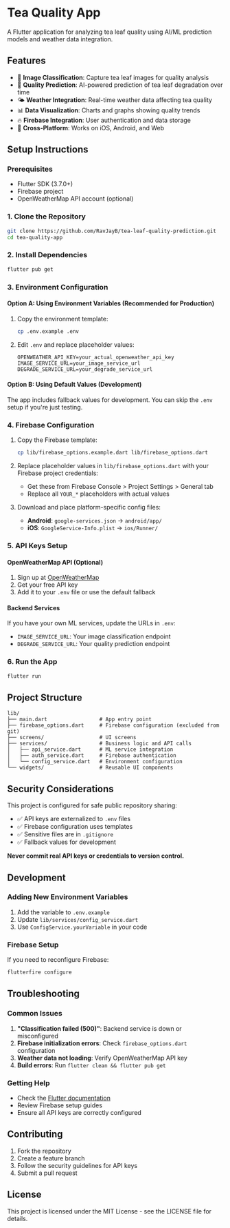 # Tea Quality App

A Flutter application for analyzing tea leaf quality using AI/ML prediction models and weather data integration.

## Features

- 📸 **Image Classification**: Capture tea leaf images for quality analysis
- 🔮 **Quality Prediction**: AI-powered prediction of tea leaf degradation over time
- 🌤️ **Weather Integration**: Real-time weather data affecting tea quality
- 📊 **Data Visualization**: Charts and graphs showing quality trends
- 🔥 **Firebase Integration**: User authentication and data storage
- 📱 **Cross-Platform**: Works on iOS, Android, and Web

## Setup Instructions

### Prerequisites

- Flutter SDK (3.7.0+)
- Firebase project
- OpenWeatherMap API account (optional)

### 1. Clone the Repository

```bash
git clone https://github.com/RavJayB/tea-leaf-quality-prediction.git
cd tea-quality-app
```

### 2. Install Dependencies

```bash
flutter pub get
```

### 3. Environment Configuration

#### Option A: Using Environment Variables (Recommended for Production)

1. Copy the environment template:
   ```bash
   cp .env.example .env
   ```

2. Edit `.env` and replace placeholder values:
   ```env
   OPENWEATHER_API_KEY=your_actual_openweather_api_key
   IMAGE_SERVICE_URL=your_image_service_url
   DEGRADE_SERVICE_URL=your_degrade_service_url
   ```

#### Option B: Using Default Values (Development)

The app includes fallback values for development. You can skip the `.env` setup if you're just testing.

### 4. Firebase Configuration

1. Copy the Firebase template:
   ```bash
   cp lib/firebase_options.example.dart lib/firebase_options.dart
   ```

2. Replace placeholder values in `lib/firebase_options.dart` with your Firebase project credentials:
   - Get these from Firebase Console > Project Settings > General tab
   - Replace all `YOUR_*` placeholders with actual values

3. Download and place platform-specific config files:
   - **Android**: `google-services.json` → `android/app/`
   - **iOS**: `GoogleService-Info.plist` → `ios/Runner/`

### 5. API Keys Setup

#### OpenWeatherMap API (Optional)

1. Sign up at [OpenWeatherMap](https://openweathermap.org/api)
2. Get your free API key
3. Add it to your `.env` file or use the default fallback

#### Backend Services

If you have your own ML services, update the URLs in `.env`:
- `IMAGE_SERVICE_URL`: Your image classification endpoint
- `DEGRADE_SERVICE_URL`: Your quality prediction endpoint

### 6. Run the App

```bash
flutter run
```

## Project Structure

```
lib/
├── main.dart                 # App entry point
├── firebase_options.dart     # Firebase configuration (excluded from git)
├── screens/                  # UI screens
├── services/                 # Business logic and API calls
│   ├── api_service.dart      # ML service integration
│   ├── auth_service.dart     # Firebase authentication
│   └── config_service.dart   # Environment configuration
└── widgets/                  # Reusable UI components
```

## Security Considerations

This project is configured for safe public repository sharing:

- ✅ API keys are externalized to `.env` files
- ✅ Firebase configuration uses templates
- ✅ Sensitive files are in `.gitignore`
- ✅ Fallback values for development

**Never commit real API keys or credentials to version control.**

## Development

### Adding New Environment Variables

1. Add the variable to `.env.example`
2. Update `lib/services/config_service.dart`
3. Use `ConfigService.yourVariable` in your code

### Firebase Setup

If you need to reconfigure Firebase:

```bash
flutterfire configure
```

## Troubleshooting

### Common Issues

1. **"Classification failed (500)"**: Backend service is down or misconfigured
2. **Firebase initialization errors**: Check `firebase_options.dart` configuration
3. **Weather data not loading**: Verify OpenWeatherMap API key
4. **Build errors**: Run `flutter clean && flutter pub get`

### Getting Help

- Check the [Flutter documentation](https://docs.flutter.dev/)
- Review Firebase setup guides
- Ensure all API keys are correctly configured

## Contributing

1. Fork the repository
2. Create a feature branch
3. Follow the security guidelines for API keys
4. Submit a pull request

## License

This project is licensed under the MIT License - see the LICENSE file for details.
